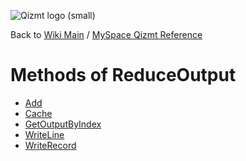 <a href='Hidden comment: Image:'></a><img src='http://qizmt.googlecode.com/svn/wiki/images/Qizmt_logo_small.png' alt='Qizmt logo (small)' />

Back to <a href='Hidden comment: Link:'></a>[Wiki Main](Main.md) / [MySpace Qizmt Reference](MySpaceQizmtReference.md)

# Methods of ReduceOutput #

  * [Add](MySpaceQizmtReferenceReduceOutputAdd.md)
  * [Cache](MySpaceQizmtReferenceReduceOutputCache.md)
  * [GetOutputByIndex](MySpaceQizmtReferenceReduceOutputGetOutputByIndex.md)
  * [WriteLine](MySpaceQizmtReferenceReduceOutputWriteLine.md)
  * [WriteRecord](MySpaceQizmtReferenceReduceOutputWriteRecord.md)

